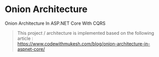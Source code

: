 # Onion Architecture
Onion Architecture In ASP.NET Core With CQRS <br />
> This project / architecture is implemented based on the following article : <br />
https://www.codewithmukesh.com/blog/onion-architecture-in-aspnet-core/

